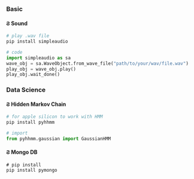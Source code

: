 

### Basic 
#### &#x03e8; Sound 
```python
# play .wav file 
pip install simpleaudio

# code
import simpleaudio as sa
wave_obj = sa.WaveObject.from_wave_file("path/to/your/wav/file.wav")
play_obj = wave_obj.play()
play_obj.wait_done()

```


### Data Science
#### &#x03e8; Hidden Markov Chain
```python 
# for apple silicon to work with HMM
pip install pyhhmm 

# import 
from pyhhmm.gaussian import GaussianHMM
```

#### &#x03e8; Mongo DB 
```
# pip install
pip install pymongo
```

